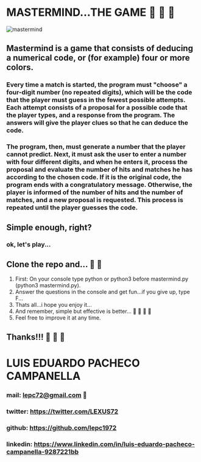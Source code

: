 # MASTERMIND...THE GAME :space_invader: :space_invader: :space_invader:

![mastermind](https://image.winudf.com/v2/image/ZXMubXRvaC5tYXN0ZXJtaW5kbm1lcm9zX3NjcmVlbl8zXzE1MzE1ODc4NjFfMDQ1/screen-3.jpg?fakeurl=1&type=.jpg)
 
## Mastermind is a game that consists of deducing a numerical code, or (for example) four or more colors.

### Every time a match is started, the program must "choose" a four-digit number (no repeated digits), which will be the code that the player must guess in the fewest possible attempts. Each attempt consists of a proposal for a possible code that the player types, and a response from the program. The answers will give the player clues so that he can deduce the code.

### The program, then, must generate a number that the player cannot predict. Next, it must ask the user to enter a number with four different digits, and when he enters it, process the proposal and evaluate the number of hits and matches he has according to the chosen code. If it is the original code, the program ends with a congratulatory message. Otherwise, the player is informed of the number of hits and the number of matches, and a new proposal is requested. This process is repeated until the player guesses the code.

## Simple enough, right?

### ok, let's play...

## Clone the repo and... :rocket: :rocket:

1. First: On your console type python or python3 before mastermind.py (python3 mastermind.py).
2. Answer the questions in the console and get fun...if you give up, type F...
3. Thats all...i hope you enjoy it...
4. And remember, simple but effective is better... :rofl: :rofl: :rofl: :rofl:
5. Feel free to improve it at any time.

## Thanks!!! :mechanical_arm: :mechanical_arm: :mechanical_arm:

# LUIS EDUARDO PACHECO CAMPANELLA  

### mail: lepc72@gmail.com  :mechanical_arm: 

### twitter: https://twitter.com/LEXUS72

### github: https://github.com/lepc1972

### linkedin: https://www.linkedin.com/in/luis-eduardo-pacheco-campanella-9287221bb








 
 



